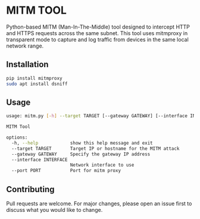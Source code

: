 # MITM TOOL

Python-based MITM (Man-In-The-Middle) tool designed to intercept HTTP and HTTPS requests across the same subnet. This tool uses mitmproxy in transparent mode to capture and log traffic from devices in the same local network range.

## Installation

```bash
pip install mitmproxy
sudo apt install dsniff
```

## Usage

```bash
usage: mitm.py [-h] --target TARGET [--gateway GATEWAY] [--interface INTERFACE] [--port PORT]

MITM Tool

options:
  -h, --help            show this help message and exit
  --target TARGET       Target IP or hostname for the MITM attack
  --gateway GATEWAY     Specify the gateway IP address
  --interface INTERFACE
                        Network interface to use
  --port PORT           Port for mitm proxy

```

## Contributing

Pull requests are welcome. For major changes, please open an issue first
to discuss what you would like to change.
